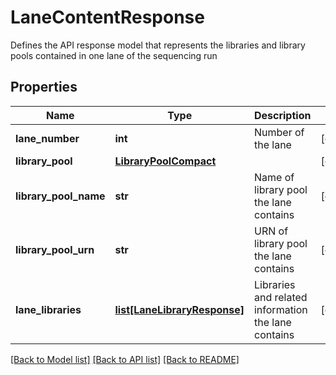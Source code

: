 # LaneContentResponse

Defines the API response model that represents the libraries and library pools contained in one lane of the sequencing run
## Properties
Name | Type | Description | Notes
------------ | ------------- | ------------- | -------------
**lane_number** | **int** | Number of the lane | [optional] 
**library_pool** | [**LibraryPoolCompact**](LibraryPoolCompact.md) |  | [optional] 
**library_pool_name** | **str** | Name of library pool the lane contains | [optional] 
**library_pool_urn** | **str** | URN of library pool the lane contains | [optional] 
**lane_libraries** | [**list[LaneLibraryResponse]**](LaneLibraryResponse.md) | Libraries and related information the lane contains | [optional] 

[[Back to Model list]](../README.md#documentation-for-models) [[Back to API list]](../README.md#documentation-for-api-endpoints) [[Back to README]](../README.md)


